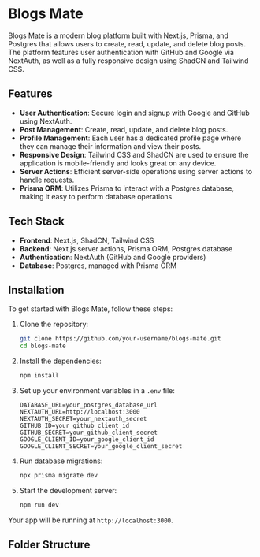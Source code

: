 # Blogs Mate

Blogs Mate is a modern blog platform built with Next.js, Prisma, and Postgres that allows users to create, read, update, and delete blog posts. The platform features user authentication with GitHub and Google via NextAuth, as well as a fully responsive design using ShadCN and Tailwind CSS.

## Features

- **User Authentication**: Secure login and signup with Google and GitHub using NextAuth.
- **Post Management**: Create, read, update, and delete blog posts.
- **Profile Management**: Each user has a dedicated profile page where they can manage their information and view their posts.
- **Responsive Design**: Tailwind CSS and ShadCN are used to ensure the application is mobile-friendly and looks great on any device.
- **Server Actions**: Efficient server-side operations using server actions to handle requests.
- **Prisma ORM**: Utilizes Prisma to interact with a Postgres database, making it easy to perform database operations.

## Tech Stack

- **Frontend**: Next.js, ShadCN, Tailwind CSS
- **Backend**: Next.js server actions, Prisma ORM, Postgres database
- **Authentication**: NextAuth (GitHub and Google providers)
- **Database**: Postgres, managed with Prisma ORM

## Installation

To get started with Blogs Mate, follow these steps:

1. Clone the repository:
    ```bash
    git clone https://github.com/your-username/blogs-mate.git
    cd blogs-mate
    ```

2. Install the dependencies:
    ```bash
    npm install
    ```

3. Set up your environment variables in a `.env` file:
    ```
    DATABASE_URL=your_postgres_database_url
    NEXTAUTH_URL=http://localhost:3000
    NEXTAUTH_SECRET=your_nextauth_secret
    GITHUB_ID=your_github_client_id
    GITHUB_SECRET=your_github_client_secret
    GOOGLE_CLIENT_ID=your_google_client_id
    GOOGLE_CLIENT_SECRET=your_google_client_secret
    ```

4. Run database migrations:
    ```bash
    npx prisma migrate dev
    ```

5. Start the development server:
    ```bash
    npm run dev
    ```

Your app will be running at `http://localhost:3000`.

## Folder Structure

